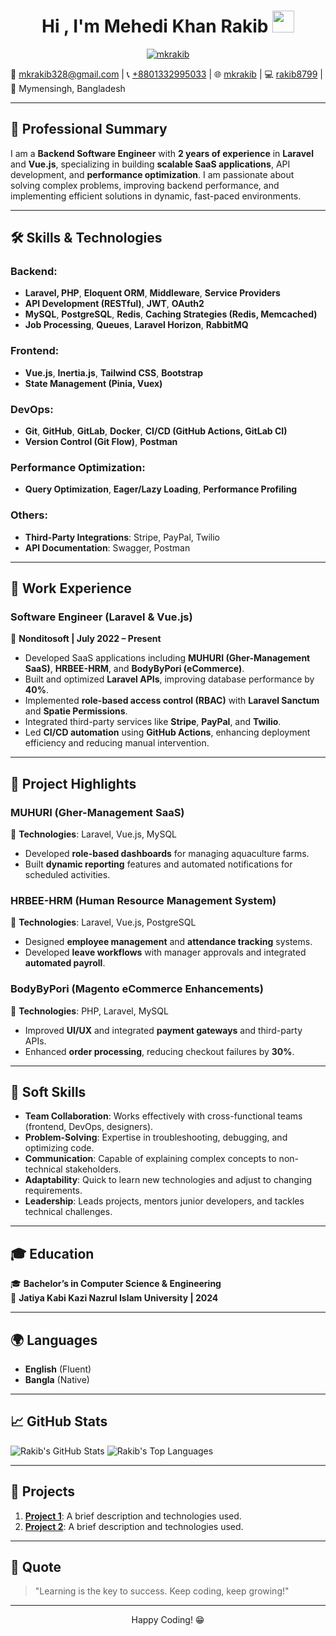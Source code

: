 <h1 align="center">Hi , I'm Mehedi Khan Rakib <img src="https://media.giphy.com/media/hvRJCLFzcasrR4ia7z/giphy.gif" width="35"></h1>
<p align="center">
  <a href="https://github.com/DenverCoder1/readme-typing-svg">
    <img src="https://readme-typing-svg.herokuapp.com?lines=Backend+focused+Software+Engineer;Expert+in+Laravel%2C+Vue.js%2C+Inertia.js;Expert+in+SaaS%2C+API+Development;Expert+in+Performance+Optimization&center=true&width=500&height=50" alt="mkrakib">
  </a>
</p>

📧 <a href="mailto:mkrakib328@gmail.com">mkrakib328@gmail.com</a> |
📞 <a href="tel:+8801332995033">+8801332995033</a> |
🌐 <a href="https://www.linkedin.com/in/mehedi-khan-mkr/" target="_blank">mkrakib</a> |
💻 <a href="https://github.com/rakib8799" target="_blank">rakib8799</a> |
📍 Mymensingh, Bangladesh

---

## 💼 Professional Summary

I am a **Backend Software Engineer** with **2 years of experience** in **Laravel** and **Vue.js**, specializing in building **scalable SaaS applications**, API development, and **performance optimization**. I am passionate about solving complex problems, improving backend performance, and implementing efficient solutions in dynamic, fast-paced environments.

---

## 🛠️ Skills & Technologies

### **Backend:**
- **Laravel, PHP**, **Eloquent ORM**, **Middleware**, **Service Providers**
- **API Development (RESTful)**, **JWT**, **OAuth2**
- **MySQL**, **PostgreSQL**, **Redis**, **Caching Strategies (Redis, Memcached)**
- **Job Processing**, **Queues**, **Laravel Horizon**, **RabbitMQ**

### **Frontend:**
- **Vue.js**, **Inertia.js**, **Tailwind CSS**, **Bootstrap**
- **State Management (Pinia, Vuex)**

### **DevOps:**
- **Git**, **GitHub**, **GitLab**, **Docker**, **CI/CD (GitHub Actions, GitLab CI)**
- **Version Control (Git Flow)**, **Postman**

### **Performance Optimization:**
- **Query Optimization**, **Eager/Lazy Loading**, **Performance Profiling**

### **Others:**
- **Third-Party Integrations**: Stripe, PayPal, Twilio
- **API Documentation**: Swagger, Postman

---

## 💼 Work Experience

### **Software Engineer (Laravel & Vue.js)**
📌 **Nonditosoft | July 2022 – Present**

- Developed SaaS applications including **MUHURI (Gher-Management SaaS)**, **HRBEE-HRM**, and **BodyByPori (eCommerce)**.
- Built and optimized **Laravel APIs**, improving database performance by **40%**.
- Implemented **role-based access control (RBAC)** with **Laravel Sanctum** and **Spatie Permissions**.
- Integrated third-party services like **Stripe**, **PayPal**, and **Twilio**.
- Led **CI/CD automation** using **GitHub Actions**, enhancing deployment efficiency and reducing manual intervention.

---

## 🚀 Project Highlights

### **MUHURI (Gher-Management SaaS)**
📌 **Technologies**: Laravel, Vue.js, MySQL  
- Developed **role-based dashboards** for managing aquaculture farms.
- Built **dynamic reporting** features and automated notifications for scheduled activities.

### **HRBEE-HRM (Human Resource Management System)**
📌 **Technologies**: Laravel, Vue.js, PostgreSQL  
- Designed **employee management** and **attendance tracking** systems.
- Developed **leave workflows** with manager approvals and integrated **automated payroll**.

### **BodyByPori (Magento eCommerce Enhancements)**
📌 **Technologies**: PHP, Laravel, MySQL  
- Improved **UI/UX** and integrated **payment gateways** and third-party APIs.
- Enhanced **order processing**, reducing checkout failures by **30%**.

---

## 🌟 Soft Skills

- **Team Collaboration**: Works effectively with cross-functional teams (frontend, DevOps, designers).
- **Problem-Solving**: Expertise in troubleshooting, debugging, and optimizing code.
- **Communication**: Capable of explaining complex concepts to non-technical stakeholders.
- **Adaptability**: Quick to learn new technologies and adjust to changing requirements.
- **Leadership**: Leads projects, mentors junior developers, and tackles technical challenges.

---

## 🎓 Education

🎓 **Bachelor’s in Computer Science & Engineering**  
📌 **Jatiya Kabi Kazi Nazrul Islam University | 2024**

---

## 🌍 Languages

- **English** (Fluent)
- **Bangla** (Native)

---

## 📈 GitHub Stats

![Rakib's GitHub Stats](https://github-readme-stats.vercel.app/api?username=rakib8799&show_icons=true&count_private=true&hide_title=true&hide=prs&theme=radical)
![Rakib's Top Languages](https://github-readme-stats.vercel.app/api/top-langs/?username=rakib8799&langs_count=10&layout=compact&theme=radical)

---

## 📂 Projects

1. **[Project 1](link-to-project)**: A brief description and technologies used.
2. **[Project 2](link-to-project)**: A brief description and technologies used.

---

## 💬 Quote

> "Learning is the key to success. Keep coding, keep growing!"

---

<p align="center">Happy Coding! 😁</p>
